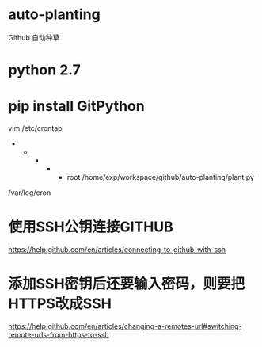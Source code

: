# auto-planting
Github 自动种草


# python 2.7
# pip install GitPython
vim /etc/crontab

* * * * * root /home/exp/workspace/github/auto-planting/plant.py

/var/log/cron


# 使用SSH公钥连接GITHUB
https://help.github.com/en/articles/connecting-to-github-with-ssh

# 添加SSH密钥后还要输入密码，则要把HTTPS改成SSH
https://help.github.com/en/articles/changing-a-remotes-url#switching-remote-urls-from-https-to-ssh